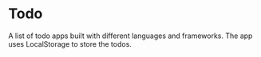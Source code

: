# Todo

A list of todo apps built with different languages and frameworks. The app uses LocalStorage to store the todos.

